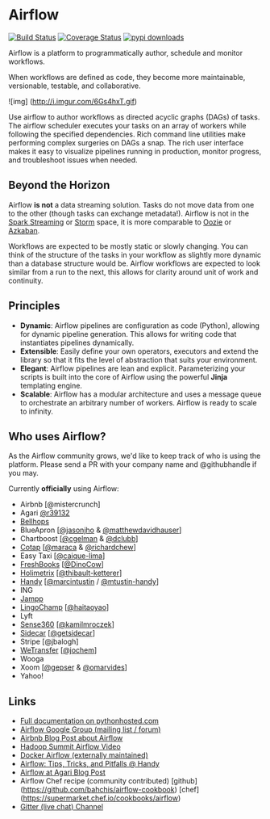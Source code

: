 # Airflow

[![Build Status](https://travis-ci.org/airbnb/airflow.svg)](https://travis-ci.org/airbnb/airflow)
[![Coverage Status](https://coveralls.io/repos/airbnb/airflow/badge.svg?service=github)](https://coveralls.io/github/airbnb/airflow)
[![pypi downloads](https://img.shields.io/pypi/dm/airflow.svg)](https://pypi.python.org/pypi/airflow/)

Airflow is a platform to programmatically author, schedule and monitor
workflows.

When workflows are defined as code, they become more maintainable,
versionable, testable, and collaborative.

![img] (http://i.imgur.com/6Gs4hxT.gif)

Use airflow to author workflows as directed acyclic graphs (DAGs) of tasks.
The airflow scheduler executes your tasks on an array of workers while
following the specified dependencies. Rich command line utilities make
performing complex surgeries on DAGs a snap. The rich user interface
makes it easy to visualize pipelines running in production,
monitor progress, and troubleshoot issues when needed.

## Beyond the Horizon

Airflow **is not** a data streaming solution. Tasks do not move data from
one to the other (though tasks can exchange metadata!). Airflow is not
in the [Spark Streaming](http://spark.apache.org/streaming/)
or [Storm](https://storm.apache.org/) space, it is more comparable to
[Oozie](http://oozie.apache.org/) or
[Azkaban](http://data.linkedin.com/opensource/azkaban).

Workflows are expected to be mostly static or slowly changing. You can think
of the structure of the tasks in your workflow as slightly more dynamic
than a database structure would be. Airflow workflows are expected to look
similar from a run to the next, this allows for clarity around
unit of work and continuity.

## Principles

- **Dynamic**:  Airflow pipelines are configuration as code (Python), allowing for dynamic pipeline generation. This allows for writing code that instantiates pipelines dynamically.
- **Extensible**:  Easily define your own operators, executors and extend the library so that it fits the level of abstraction that suits your environment.
- **Elegant**:  Airflow pipelines are lean and explicit. Parameterizing your scripts is built into the core of Airflow using the powerful **Jinja** templating engine.
- **Scalable**:  Airflow has a modular architecture and uses a message queue to orchestrate an arbitrary number of workers. Airflow is ready to scale to infinity.

## Who uses Airflow?

As the Airflow community grows, we'd like to keep track of who is using
the platform. Please send a PR with your company name and @githubhandle
if you may.

Currently **officially** using Airflow:

* Airbnb [@mistercrunch]
* Agari [@r39132](https://github.com/r39132)
* [Bellhops](https://github.com/bellhops)
* BlueApron [[@jasonjho](https://github.com/jasonjho) & [@matthewdavidhauser](https://github.com/matthewdavidhauser)]
* Chartboost [[@cgelman](https://github.com/cgelman) & [@dclubb](https://github.com/dclubb)]
* [Cotap](https://github.com/cotap/) [[@maraca](https://github.com/maraca) & [@richardchew](https://github.com/richardchew)]
* Easy Taxi [[@caique-lima](https://github.com/caique-lima)]
* [FreshBooks](https://github.com/freshbooks) [[@DinoCow](https://github.com/DinoCow)]
* [Holimetrix](http://holimetrix.com/) [[@thibault-ketterer](https://github.com/thibault-ketterer)]
* [Handy](http://www.handy.com/careers/73115?gh_jid=73115&gh_src=o5qcxn) [[@marcintustin](https://github.com/marcintustin) / [@mtustin-handy](https://github.com/mtustin-handy)]
* ING
* [Jampp](https://github.com/jampp)
* [LingoChamp](http://www.liulishuo.com/) [[@haitaoyao](https://github.com/haitaoyao)]
* Lyft
* [Sense360](https://github.com/Sense360) [[@kamilmroczek](https://github.com/KamilMroczek)]
* [Sidecar](https://hello.getsidecar.com/) [[@getsidecar](https://github.com/getsidecar)]
* Stripe [@jbalogh]
* [WeTransfer](https://github.com/WeTransfer) [[@jochem](https://github.com/jochem)]
* Wooga
* Xoom [[@gepser](https://github.com/gepser) & [@omarvides](https://github.com/omarvides)]
* Yahoo!

## Links

* [Full documentation on pythonhosted.com](http://pythonhosted.org/airflow/)
* [Airflow Google Group (mailing list / forum)](https://groups.google.com/forum/#!forum/airbnb_airflow)
* [Airbnb Blog Post about Airflow](http://nerds.airbnb.com/airflow/)
* [Hadoop Summit Airflow Video](https://www.youtube.com/watch?v=oYp49mBwH60)
* [Docker Airflow (externally maintained)](https://github.com/puckel/docker-airflow)
* [Airflow: Tips, Tricks, and Pitfalls @ Handy](https://medium.com/handy-tech/airflow-tips-tricks-and-pitfalls-9ba53fba14eb#.o2snqeoz7)
* [Airflow at Agari Blog Post](http://agari.com/blog/airflow-agari)
* Airflow Chef recipe (community contributed) [github] (https://github.com/bahchis/airflow-cookbook) [chef] (https://supermarket.chef.io/cookbooks/airflow)
* [Gitter (live chat) Channel](https://gitter.im/airbnb/airflow)
